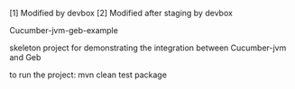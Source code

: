 [1] Modified by devbox
[2] Modified after staging by devbox

Cucumber-jvm-geb-example

skeleton project for demonstrating the integration between Cucumber-jvm and Geb

to run the project: mvn clean test package